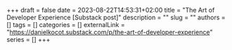 +++ 
draft = false
date = 2023-08-22T14:53:31+02:00
title = "The Art of Developer Experience [Substack post]"
description = ""
slug = ""
authors = []
tags = []
categories = []
externalLink = "https://danielkocot.substack.com/p/the-art-of-developer-experience"
series = []
+++
